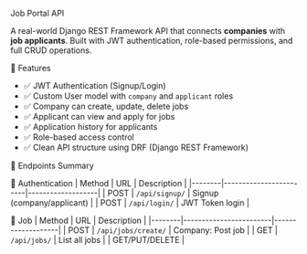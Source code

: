  Job Portal API

A real-world Django REST Framework API that connects **companies** with **job applicants**. Built with JWT authentication, role-based permissions, and full CRUD operations.



 🚀 Features

- ✅ JWT Authentication (Signup/Login)
- ✅ Custom User model with `company` and `applicant` roles
- ✅ Company can create, update, delete jobs
- ✅ Applicant can view and apply for jobs
- ✅ Application history for applicants
- ✅ Role-based access control
- ✅ Clean API structure using DRF (Django REST Framework)


📂 Endpoints Summary

 🔐 Authentication
| Method | URL                    | Description       |
|--------|------------------------|-------------------|
| POST   | `/api/signup/`         | Signup (company/applicant) |
| POST   | `/api/login/`          | JWT Token login   |

 💼 Job
| Method | URL                    | Description       |
|--------|------------------------|-------------------|
| POST   | `/api/jobs/create/`    | Company: Post job |
| GET    | `/api/jobs/`           | List all jobs     |
| GET/PUT/DELETE |
